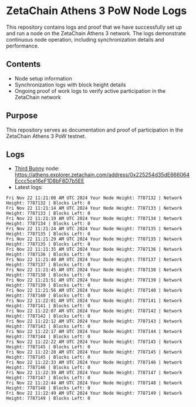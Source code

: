 # ZetaChain Athens 3 PoW Node Logs
This repository contains logs and proof that we have successfully set up and run a node on the ZetaChain Athens 3 network. The logs demonstrate continuous node operation, including synchronization details and performance.

## Contents
- Node setup information
- Synchronization logs with block height details
- Ongoing proof of work logs to verify active participation in the ZetaChain network

## Purpose
This repository serves as documentation and proof of participation in the ZetaChain Athens 3 PoW testnet.

## Logs

- [Third Bunny](https://thirdbunny.xyz/) node: https://athens.explorer.zetachain.com/address/0x225254d35dE666064Eccc5ce16eF1D8bF8D7b5EE
- Latest logs:
```
Fri Nov 22 11:21:08 AM UTC 2024 Your Node Height: 7787132 | Network Height: 7787132 | Blocks Left: 0
Fri Nov 22 11:21:14 AM UTC 2024 Your Node Height: 7787133 | Network Height: 7787133 | Blocks Left: 0
Fri Nov 22 11:21:19 AM UTC 2024 Your Node Height: 7787134 | Network Height: 7787134 | Blocks Left: 0
Fri Nov 22 11:21:24 AM UTC 2024 Your Node Height: 7787135 | Network Height: 7787135 | Blocks Left: 0
Fri Nov 22 11:21:29 AM UTC 2024 Your Node Height: 7787135 | Network Height: 7787135 | Blocks Left: 0
Fri Nov 22 11:21:35 AM UTC 2024 Your Node Height: 7787136 | Network Height: 7787136 | Blocks Left: 0
Fri Nov 22 11:21:40 AM UTC 2024 Your Node Height: 7787137 | Network Height: 7787137 | Blocks Left: 0
Fri Nov 22 11:21:45 AM UTC 2024 Your Node Height: 7787138 | Network Height: 7787138 | Blocks Left: 0
Fri Nov 22 11:21:51 AM UTC 2024 Your Node Height: 7787139 | Network Height: 7787139 | Blocks Left: 0
Fri Nov 22 11:21:56 AM UTC 2024 Your Node Height: 7787140 | Network Height: 7787140 | Blocks Left: 0
Fri Nov 22 11:22:01 AM UTC 2024 Your Node Height: 7787141 | Network Height: 7787141 | Blocks Left: 0
Fri Nov 22 11:22:07 AM UTC 2024 Your Node Height: 7787142 | Network Height: 7787142 | Blocks Left: 0
Fri Nov 22 11:22:12 AM UTC 2024 Your Node Height: 7787143 | Network Height: 7787143 | Blocks Left: 0
Fri Nov 22 11:22:17 AM UTC 2024 Your Node Height: 7787144 | Network Height: 7787144 | Blocks Left: 0
Fri Nov 22 11:22:22 AM UTC 2024 Your Node Height: 7787145 | Network Height: 7787145 | Blocks Left: 0
Fri Nov 22 11:22:28 AM UTC 2024 Your Node Height: 7787145 | Network Height: 7787145 | Blocks Left: 0
Fri Nov 22 11:22:33 AM UTC 2024 Your Node Height: 7787146 | Network Height: 7787146 | Blocks Left: 0
Fri Nov 22 11:22:39 AM UTC 2024 Your Node Height: 7787147 | Network Height: 7787147 | Blocks Left: 0
Fri Nov 22 11:22:44 AM UTC 2024 Your Node Height: 7787148 | Network Height: 7787148 | Blocks Left: 0
Fri Nov 22 11:22:49 AM UTC 2024 Your Node Height: 7787149 | Network Height: 7787149 | Blocks Left: 0
```
